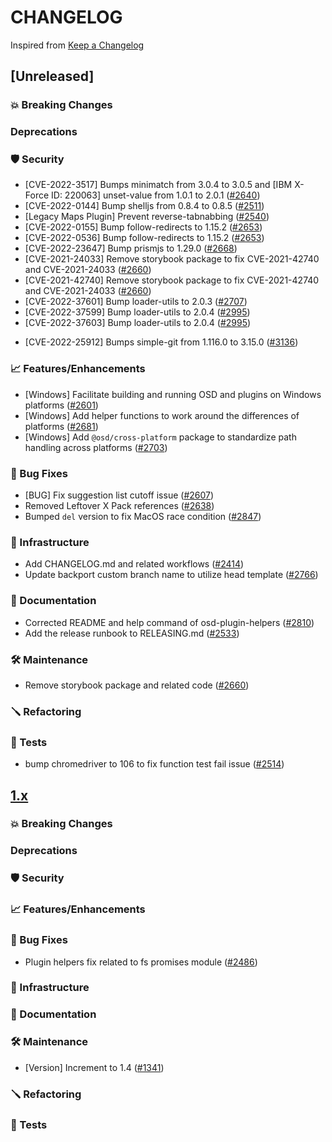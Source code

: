 # CHANGELOG
Inspired from [Keep a Changelog](https://keepachangelog.com/en/1.0.0/)

## [Unreleased]
### 💥 Breaking Changes

### Deprecations

### 🛡 Security

* [CVE-2022-3517] Bumps minimatch from 3.0.4 to 3.0.5 and [IBM X-Force ID: 220063] unset-value from 1.0.1 to 2.0.1 ([#2640](https://github.com/opensearch-project/OpenSearch-Dashboards/pull/2640))
* [CVE-2022-0144] Bump shelljs from 0.8.4 to 0.8.5 ([#2511](https://github.com/opensearch-project/OpenSearch-Dashboards/pull/2511))
* [Legacy Maps Plugin] Prevent reverse-tabnabbing ([#2540](https://github.com/opensearch-project/OpenSearch-Dashboards/pull/2540))
* [CVE-2022-0155] Bump follow-redirects to 1.15.2 ([#2653](https://github.com/opensearch-project/OpenSearch-Dashboards/pull/2653))
* [CVE-2022-0536] Bump follow-redirects to 1.15.2 ([#2653](https://github.com/opensearch-project/OpenSearch-Dashboards/pull/2653))
* [CVE-2022-23647] Bump prismjs to 1.29.0 ([#2668](https://github.com/opensearch-project/OpenSearch-Dashboards/pull/2668))
* [CVE-2021-24033] Remove storybook package to fix CVE-2021-42740 and CVE-2021-24033 ([#2660](https://github.com/opensearch-project/OpenSearch-Dashboards/pull/2660))
* [CVE-2021-42740] Remove storybook package to fix CVE-2021-42740 and CVE-2021-24033 ([#2660](https://github.com/opensearch-project/OpenSearch-Dashboards/pull/2660))
* [CVE-2022-37601] Bump loader-utils to 2.0.3 ([#2707](https://github.com/opensearch-project/OpenSearch-Dashboards/pull/2707))
* [CVE-2022-37599] Bump loader-utils to 2.0.4 ([#2995](https://github.com/opensearch-project/OpenSearch-Dashboards/pull/2995))
* [CVE-2022-37603] Bump loader-utils to 2.0.4 ([#2995](https://github.com/opensearch-project/OpenSearch-Dashboards/pull/2995))
- [CVE-2022-25912] Bumps simple-git from 1.116.0 to 3.15.0 ([#3136](https://github.com/opensearch-project/OpenSearch-Dashboards/pull/3136))

### 📈 Features/Enhancements

- [Windows] Facilitate building and running OSD and plugins on Windows platforms ([#2601](https://github.com/opensearch-project/OpenSearch-Dashboards/pull/2601))
- [Windows] Add helper functions to work around the differences of platforms ([#2681](https://github.com/opensearch-project/OpenSearch-Dashboards/pull/2681))
- [Windows] Add `@osd/cross-platform` package to standardize path handling across platforms ([#2703](https://github.com/opensearch-project/OpenSearch-Dashboards/pull/2703))

### 🐛 Bug Fixes

* [BUG] Fix suggestion list cutoff issue ([#2607](https://github.com/opensearch-project/OpenSearch-Dashboards/pull/2607))
* Removed Leftover X Pack references ([#2638](https://github.com/opensearch-project/OpenSearch-Dashboards/pull/2638))
* Bumped `del` version to fix MacOS race condition ([#2847](https://github.com/opensearch-project/OpenSearch-Dashboards/pull/2873))

### 🚞 Infrastructure

- Add CHANGELOG.md and related workflows ([#2414](https://github.com/opensearch-project/OpenSearch-Dashboards/pull/2414))
- Update backport custom branch name to utilize head template ([#2766](https://github.com/opensearch-project/OpenSearch-Dashboards/pull/2766))

### 📝 Documentation

* Corrected README and help command of osd-plugin-helpers ([#2810](https://github.com/opensearch-project/OpenSearch-Dashboards/pull/2810))
* Add the release runbook to RELEASING.md ([#2533](https://github.com/opensearch-project/OpenSearch-Dashboards/pull/2533))

### 🛠 Maintenance
* Remove storybook package and related code ([#2660](https://github.com/opensearch-project/OpenSearch-Dashboards/pull/2660))

### 🪛 Refactoring

### 🔩 Tests

* bump chromedriver to 106 to fix function test fail issue ([#2514](https://github.com/opensearch-project/OpenSearch-Dashboards/pull/2514))

## [1.x]
### 💥 Breaking Changes

### Deprecations

### 🛡 Security

### 📈 Features/Enhancements

### 🐛 Bug Fixes

* Plugin helpers fix related to fs promises module ([#2486](https://github.com/opensearch-project/OpenSearch-Dashboards/pull/2486))

### 🚞 Infrastructure

### 📝 Documentation

### 🛠 Maintenance

* [Version] Increment to 1.4 ([#1341](https://github.com/opensearch-project/OpenSearch-Dashboards/pull/1341))

### 🪛 Refactoring

### 🔩 Tests

[1.x]: https://github.com/opensearch-project/OpenSearch-Dashboards/compare/1.3.5...1.x
